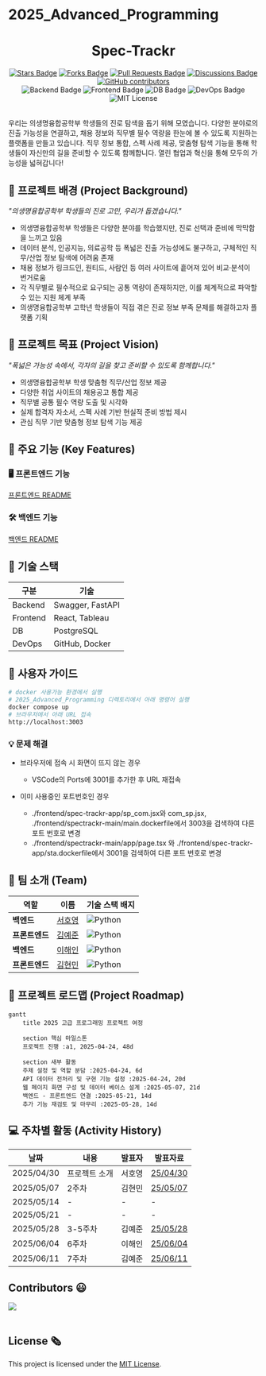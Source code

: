 # 2025_Advanced_Programming

<h1 align="center"> Spec-Trackr </h1>

<div align="center">
<a href="https://github.com/khyeonm/2025_Advanced_Programming/stargazers"><img src="https://img.shields.io/github/stars/khyeonm/2025_Advanced_Programming" alt="Stars Badge"/></a>
<a href="https://github.com/khyeonm/2025_Advanced_Programming/network/members"><img src="https://img.shields.io/github/forks/khyeonm/2025_Advanced_Programming" alt="Forks Badge"/></a>
<a href="https://github.com/khyeonm/2025_Advanced_Programming/pulls"><img src="https://img.shields.io/github/issues-pr/khyeonm/2025_Advanced_Programming" alt="Pull Requests Badge"/></a>
<a href="https://github.com/khyeonm/2025_Advanced_Programming/discussions"><img src="https://img.shields.io/github/discussions/khyeonm/2025_Advanced_Programming" alt="Discussions Badge"/></a>
<a href="https://github.com/khyeonm/2025_Advanced_Programming/graphs/contributors"><img alt="GitHub contributors" src="https://img.shields.io/github/contributors/khyeonm/2025_Advanced_Programming?color=2b9348"></a>
<br>
<img src="https://img.shields.io/badge/Backend-FastAPI%20%26%20Swagger-green" alt="Backend Badge"/>
<img src="https://img.shields.io/badge/Frontend-React%20%26%20Tableau-blue" alt="Frontend Badge"/>
<img src="https://img.shields.io/badge/Database-PostgreSQL-lightgrey" alt="DB Badge"/>
<img src="https://img.shields.io/badge/DevOps-GitHub%20%26%20Docker-blueviolet" alt="DevOps Badge"/>
<img src="https://img.shields.io/badge/License-MIT-yellow.svg" alt="MIT License"/>
</div>
<br>

<!-- sheilds: https://shields.io/ -->
<!-- hits badge: https://hits.seeyoufarm.com/ -->

우리는 의생명융합공학부 학생들의 진로 탐색을 돕기 위해 모였습니다.
다양한 분야로의 진출 가능성을 연결하고, 채용 정보와 직무별 필수 역량을 한눈에 볼 수 있도록 지원하는 플랫폼을 만들고 있습니다.
직무 정보 통합, 스펙 사례 제공, 맞춤형 탐색 기능을 통해 학생들이 자신만의 길을 준비할 수 있도록 함께합니다.
열린 협업과 혁신을 통해 모두의 가능성을 넓혀갑니다!


## 🌟 프로젝트 배경 (Project Background)
_"의생명융합공학부 학생들의 진로 고민, 우리가 돕겠습니다."_
- 의생명융합공학부 학생들은 다양한 분야를 학습했지만, 진로 선택과 준비에 막막함을 느끼고 있음
- 데이터 분석, 인공지능, 의료공학 등 폭넓은 진출 가능성에도 불구하고, 구체적인 직무/산업 정보 탐색에 어려움 존재
- 채용 정보가 링크드인, 원티드, 사람인 등 여러 사이트에 흩어져 있어 비교·분석이 번거로움
- 각 직무별로 필수적으로 요구되는 공통 역량이 존재하지만, 이를 체계적으로 파악할 수 있는 지원 체계 부족
- 의생명융합공학부 고학년 학생들이 직접 겪은 진로 정보 부족 문제를 해결하고자 플랫폼 기획

## 🌟 프로젝트 목표 (Project Vision)
_"폭넓은 가능성 속에서, 각자의 길을 찾고 준비할 수 있도록 함께합니다."_
- 의생명융합공학부 학생 맞춤형 직무/산업 정보 제공
- 다양한 취업 사이트의 채용공고 통합 제공
- 직무별 공통 필수 역량 도출 및 시각화
- 실제 합격자 자소서, 스펙 사례 기반 현실적 준비 방법 제시
- 관심 직무 기반 맞춤형 정보 탐색 기능 제공

## 🧩 주요 기능 (Key Features)
### 🖥️ 프론트엔드 기능
[프론트엔드 README](./frontend/README.md)

### 🛠️ 백엔드 기능
[백엔드 README](./backend/README.md)

## 🧰 기술 스택
| 구분      | 기술                  |
|-----------|-----------------------|
| Backend   | Swagger, FastAPI      |
| Frontend  | React, Tableau        |
| DB        | PostgreSQL            |
| DevOps    | GitHub, Docker        |

## 🚀 사용자 가이드
```bash
# docker 사용가능 환경에서 실행
# 2025_Advanced_Programming 디렉토리에서 아래 명령어 실행
docker compose up
# 브라우저에서 아래 URL 접속
http://localhost:3003
```
### 💡 문제 해결
- 브라우저에 접속 시 화면이 뜨지 않는 경우
    - VSCode의 Ports에 3001를 추가한 후 URL 재접속

- 이미 사용중인 포트번호인 경우
    - ./frontend/spec-trackr-app/sp_com.jsx와 com_sp.jsx, ./frontend/spectrackr-main/main.dockerfile에서 3003을 검색하여 다른 포트 번호로 변경
    - ./frontend/spectrackr-main/app/page.tsx 와 ./frontend/spec-trackr-app/sta.dockerfile에서 3001을 검색하여 다른 포트 번호로 변경

## 🧑 팀 소개 (Team)

| 역할          | 이름 |  기술 스택 배지                         |                           
|---------------|------|---------------------------------------------------------------------------------------------------------------|
| **백엔드** | [서호영]( ) | ![Python](https://img.shields.io/badge/python-3670A0?style=for-the-badge&logo=python&logoColor=ffdd54)  |
| **프론트엔드** | [김예준](https://www.linkedin.com/in/ye-jun-kim-yerdy) | ![Python](https://img.shields.io/badge/python-3670A0?style=for-the-badge&logo=python&logoColor=ffdd54)  |
| **백엔드** | [이해인]( ) | ![Python](https://img.shields.io/badge/python-3670A0?style=for-the-badge&logo=python&logoColor=ffdd54)   |
| **프론트엔드** | [김현민]( ) | ![Python](https://img.shields.io/badge/python-3670A0?style=for-the-badge&logo=python&logoColor=ffdd54)   |



## 🚀 프로젝트 로드맵 (Project Roadmap)
```mermaid
gantt
    title 2025 고급 프로그래밍 프로젝트 여정

    section 핵심 마일스톤
    프로젝트 진행 :a1, 2025-04-24, 48d
    
    section 새부 활동
    주제 설정 및 역할 분담 :2025-04-24, 6d
    API 데이터 전처리 및 구현 기능 설정 :2025-04-24, 20d
    웹 페이지 화면 구성 및 데이터 베이스 설계 :2025-05-07, 21d
    백엔드 - 프론트엔드 연결 :2025-05-21, 14d
    추가 기능 재검토 및 마무리 :2025-05-28, 14d

```

## 💻 주차별 활동 (Activity History)

| 날짜 | 내용 | 발표자 | 발표자료 |
| -------- | -------- | ---- | --- | 
| 2025/04/30 | 프로젝트 소개 | 서호영 | [25/04/30](https://pusanackr-my.sharepoint.com/:p:/g/personal/haein1012_pusan_ac_kr/EaLw18OsvHxErTauA2G-gqMBW8-u26Zwrk3SYRkAFCfdXQ?e=Tsu63M)|
| 2025/05/07 | 2주차  | 김현민 |  [25/05/07](https://pusanackr-my.sharepoint.com/:p:/g/personal/haein1012_pusan_ac_kr/Ea4hJRmxTi5DgY5dMcaGs3QBbcgjHheu53vweCHI4rydRQ) |
| 2025/05/14 | - | - |  - |
| 2025/05/21 | - | - | -  |
| 2025/05/28 | 3-5주차 | 김예준 | [25/05/28](https://pusanackr-my.sharepoint.com/:p:/g/personal/haein1012_pusan_ac_kr/EeO-PUyPaddDrsQ9LwEOr8cBUkAVRRCymfRxqk8n6lNB0Q?e=IcFPFO) |
| 2025/06/04 | 6주차 | 이해인 | [25/06/04](https://pusanackr-my.sharepoint.com/:p:/g/personal/haein1012_pusan_ac_kr/Ebd1e-u86-hMo0Rop_Lx58sBEUq8yqvExVrlr6g5aHqFhQ?e=wL39gb) |
| 2025/06/11 | 7주차 | 김예준 | [25/06/11](https://pusanackr-my.sharepoint.com/:p:/g/personal/haein1012_pusan_ac_kr/EdkOcZ0_D-tIvy0LHfwmfDQBFU0I2JkaxQRa2o8Jm3kS9w?rtime=UAPnyxum3Ug) |


<h2>Contributors 😃</h2>
<a href="https://github.com/khyeonm/2025_Advanced_Programming/graphs/contributors">
  <img src="https://contrib.rocks/image?repo=khyeonm/2025_Advanced_Programming" />
</a>
<br><br>

<h2>License 🗞</h2>

This project is licensed under the [MIT License](https://opensource.org/licenses/MIT).
